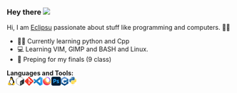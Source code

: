 ### Hey there <img src="https://media.giphy.com/media/hvRJCLFzcasrR4ia7z/giphy.gif" width="25px">

Hi, I am [Eclipsu]() passionate about stuff like programming and computers. 🧑‍💻

* 🧑‍💻 Currently learning python and Cpp
* 💻 Learning VIM, GIMP and BASH and Linux.
* 📖 Preping for my finals (9 class)
  

**Languages and Tools:**  
<code><img align="left" height="20" alt = "Os" src="https://raw.githubusercontent.com/Eclipsu/Eclipsu/d993da6d73eafc27a0d55b4534c893f0a0fe912f/Images/Linux.svg"></code> 
<code><img align="left" height="20" alt = "Terminal" src="https://raw.githubusercontent.com/Eclipsu/Eclipsu/d993da6d73eafc27a0d55b4534c893f0a0fe912f/Images/Bash.svg"></code>
<code><img align="left" height="20" alt = "vcs" src="https://raw.githubusercontent.com/Eclipsu/Eclipsu/d993da6d73eafc27a0d55b4534c893f0a0fe912f/Images/Git.svg"></code>
<code><img align="left" height="20" alt = "IDE" src="https://raw.githubusercontent.com/Eclipsu/Eclipsu/master/Images/VSCode.png"></code>
<code><img align = "left" height = "20" alt = "Web" src = "https://raw.githubusercontent.com/Eclipsu/Eclipsu/master/Images/firefox.png"></img></code>
<code><img align = "left" height = "20" alt = "Photoshop" src = "https://raw.githubusercontent.com/Eclipsu/Eclipsu/master/Images/photoshop.png"></img></code>
<code><img align="left" height="20" alt = "Cpp" src="https://raw.githubusercontent.com/Eclipsu/Eclipsu/d993da6d73eafc27a0d55b4534c893f0a0fe912f/Images/c%2B%2B.svg"></code>
<code><img align="left" height="20" alt = "python" src="https://raw.githubusercontent.com/Eclipsu/Eclipsu/d993da6d73eafc27a0d55b4534c893f0a0fe912f/Images/Python.svg"></code>








